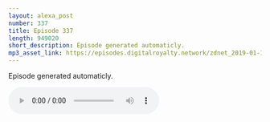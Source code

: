```yaml
---
layout: alexa_post
number: 337
title: Episode 337
length: 949020
short_description: Episode generated automaticly.
mp3_asset_link: https://episodes.digitalroyalty.network/zdnet_2019-01-17_01-00-05.mp3
---
```


Episode generated automaticly.

<audio controls>
    <source src="{{ page.mp3_asset_link }}" type="audio/mpeg">
</audio>